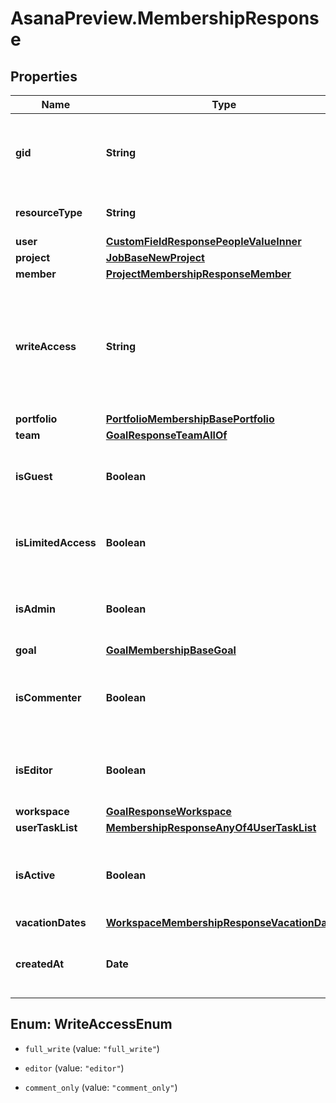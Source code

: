 # AsanaPreview.MembershipResponse

## Properties

Name | Type | Description | Notes
------------ | ------------- | ------------- | -------------
**gid** | **String** | Globally unique identifier of the resource, as a string. | [optional] [readonly] 
**resourceType** | **String** | The base type of this resource. | [optional] [readonly] 
**user** | [**CustomFieldResponsePeopleValueInner**](CustomFieldResponsePeopleValueInner.md) |  | [optional] 
**project** | [**JobBaseNewProject**](JobBaseNewProject.md) |  | [optional] 
**member** | [**ProjectMembershipResponseMember**](ProjectMembershipResponseMember.md) |  | [optional] 
**writeAccess** | **String** | Whether the member has full access, edit access, or comment-only access to the project. | [optional] [readonly] 
**portfolio** | [**PortfolioMembershipBasePortfolio**](PortfolioMembershipBasePortfolio.md) |  | [optional] 
**team** | [**GoalResponseTeamAllOf**](GoalResponseTeamAllOf.md) |  | [optional] 
**isGuest** | **Boolean** | Reflects if this user is a guest of the workspace. | [optional] [readonly] 
**isLimitedAccess** | **Boolean** | Describes if the user has limited access to the team. | [optional] 
**isAdmin** | **Boolean** | Reflects if this user is an admin of the workspace. | [optional] [readonly] 
**goal** | [**GoalMembershipBaseGoal**](GoalMembershipBaseGoal.md) |  | [optional] 
**isCommenter** | **Boolean** | Describes if the member is comment only in goal. | [optional] 
**isEditor** | **Boolean** | Describes if the member is editor in goal. | [optional] 
**workspace** | [**GoalResponseWorkspace**](GoalResponseWorkspace.md) |  | [optional] 
**userTaskList** | [**MembershipResponseAnyOf4UserTaskList**](MembershipResponseAnyOf4UserTaskList.md) |  | [optional] 
**isActive** | **Boolean** | Reflects if this user still a member of the workspace. | [optional] [readonly] 
**vacationDates** | [**WorkspaceMembershipResponseVacationDates**](WorkspaceMembershipResponseVacationDates.md) |  | [optional] 
**createdAt** | **Date** | The time at which this resource was created. | [optional] [readonly] 



## Enum: WriteAccessEnum


* `full_write` (value: `"full_write"`)

* `editor` (value: `"editor"`)

* `comment_only` (value: `"comment_only"`)




